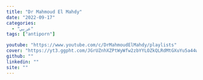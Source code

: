 ```yaml
---
title: "Dr Mahmoud El Mahdy"
date: "2022-09-17"
categories:
  - "عربي"
tags: ["antiporn"]

youtube: "https://www.youtube.com/c/DrMahmoudElMahdy/playlists"
cover: "https://yt3.ggpht.com/JGrUZnhXZPtWyWfw2zbYYLOZkQLRdMtGXuYu5a44wyC3vek_4KqKo3EAdJcgMzDbOxlac10aBQ=s176-c-k-c0x00ffffff-no-rj"
github: ""
linkedin: ""
site: ""
---
```





